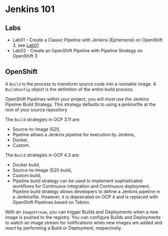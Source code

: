 # Jenkins 101

## Labs

- Lab01 - Create a Classic Pipeline with Jenkins (Ephemeral) on OpenShift 3, see [Lab01](lab-01/README.md)
- Lab02 - Create an OpenShift Pipeline with Pipeline Strategy on OpenShift 3


## OpenShift

A `Build` is the process to transform source code into a runnable image. A `BuildConfig` object is the definition of the entire build process. 

OpenShift Pipelines within your project, you will must use the Jenkins Pipeline Build Strategy. This strategy defaults to using a jenkinsfile at the root of your source repository

The `Build` strategies in OCP 3.11 are:
- Source-to-Image (S2I),
- Pipeline allows a Jenkins pipeline for execution by Jenkins,
- Docker,
- Custom.

The `Build` strategies in OCP 4.3 are:
- Docker build,
- Source-to-Image (S2I) build,
- Custom build,
- Pipeline build strategy can be used to implement sophisticated workflows for Continuous integration and Continuous deployment. Pipeline build strategy allows developers to define a Jenkins pipeline in a Jenkinsfile. However, it is deprecated on OCP 4 and is replaced with OpenShift Pipelines based on Tekton. 

With an `ImageStream`, you can trigger Builds and Deployments when a new image is pushed to the registry. You can configure Builds and Deployments to watch an image stream for notifications when new images are added and react by performing a Build or Deployment, respectively.


